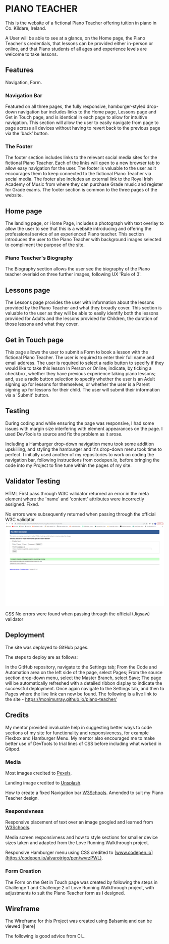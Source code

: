 # PIANO TEACHER

This is the website of a fictional Piano Teacher offering tuition in piano in Co. Kildare, Ireland.

A User will be able to see at a glance, on the Home page, the Piano Teacher's credentials, that lessons can be provided either in-person or online, and that Piano students of all ages and experience levels are welcome to take lessons.


## Features

Navigation, Form.

### Navigation Bar

Featured on all three pages, the fully responsive, hamburger-styled drop-down navigation bar includes links to the Home page, Lessons page and Get in Touch page, and is identical in each page to allow for intuitive navigation.
This section will allow the user to easily navigate from page to page across all devices without having to revert back to the previous page via the ‘back’ button.

### The Footer

The footer section includes links to the relevant social media sites for the fictional Piano Teacher. Each of the links will open to a new browser tab to allow easy navigation for the user.
The footer is valuable to the user as it encourages them to keep connected to the fictional Piano Teacher via social media.  The footer also includes an external link to the Royal Irish Academy of Music from where they can purchase Grade music and register for Grade exams. The footer section is common to the three pages of the website.

## Home page 

The landing page, or Home Page, includes a photograph with text overlay to allow the user to see that this is a website introducing and offering the professional service of an experienced Piano teacher.
This section introduces the user to the Piano Teacher with background images selected to compliment the purpose of the site.


### Piano Teacher's Biography

The Biography section allows the user see the biography of the Piano teacher overlaid on three further images, following UX 'Rule of 3'.


## Lessons page

The Lessons page provides the user with information about the lessons provided by the Piano Teacher and what they broadly cover.
This section is valuable to the user as they will be able to easily identify both the lessons provided for Adults and the lessons provided for Children, the duration of those lessons and what they cover.  

## Get in Touch page

This page allows the user to submit a Form to book a lesson with the fictional Piano Teacher.  The user is required to enter their full name and email address.  The user is required to select a radio button to specify if they would like to take this lesson In Person or Online; indicate, by ticking a checkbox, whether they have previous experience taking piano lessons; and, use a radio button selection to specify whether the user is an Adult signing up for lessons for themselves, or whether the user is a Parent signing up for lessons for their child.  The user will submit their information via a 'Submit' button.

<!-- For some/all of your features, you may choose to reference the specific project files that implement them.

In addition, you may also use this section to discuss plans for additional features to be implemented in the future:

Features Left to Implement
Another feature idea -->

## Testing

During coding and while ensuring the page was responsive, I had some issues with margin size interfering with element appearances on the page.  I used DevTools to source and fix the problem as it arose.

Including a Hamburger drop-down navigation menu took some addition upskilling, and styling the hamburger and it's drop-down menu took time to perfect.  I initially used another of my repositories to work on coding the navigation bar, following instructions from codepen.io, before bringing the code into my Project to fine tune within the pages of my site.

<!-- In this section, you need to convince the assessor that you have conducted enough testing to legitimately believe that the site works well. Essentially, in this part you will want to go over all of your project’s features and ensure that they all work as intended, with the project providing an easy and straightforward way for the users to achieve their goals.

In addition, you should mention in this section how your project looks and works on different browsers and screen sizes.

You should also mention in this section any interesting bugs or problems you discovered during your testing, even if you haven't addressed them yet.

If this section grows too long, you may want to split it off into a separate file and link to it from here. -->

## Validator Testing

HTML
First pass through W3C validator returned an error in the meta element where the 'name' and 'content' attributes were incorrectly assigned. Fixed.

No errors were subsequently returned when passing through the official W3C validator    
![W3C Validation Screenshot](/assets/images/w3c-html-validation.png)

CSS
No errors were found when passing through the official (Jigsaw) validator
<!-- Unfixed Bugs
You will need to mention unfixed bugs and why they were not fixed. This section should include shortcomings of the frameworks or technologies used. Although time can be a big variable to consider, paucity of time and difficulty understanding implementation is not a valid reason to leave bugs unfixed. -->

## Deployment

The site was deployed to GitHub pages. 

The steps to deploy are as follows:

In the GitHub repository, navigate to the Settings tab;
From the Code and Automation area on the left side of the page, select Pages;
From the source section drop-down menu, select the Master Branch, select Save;
The page will be automatically refreshed with a detailed ribbon display to indicate the successful deployment.
Once again navigate to the Settings tab, and then to Pages where the live link can now be found.
The following is a live link to the site - https://monimurray.github.io/piano-teacher/

## Credits

My mentor provided invaluable help in suggesting better ways to code sections of my site for functionality and responsiveness, for example Flexbox and Hamburger Menu.  My mentor also encouraged me to make better use of DevTools to trial lines of CSS before including what worked in Gitpod.

### Media

Most images credited to [Pexels](http://www.pexels.com).  

Landing image credited to [Unsplash](https://unsplash.com/s/photos/piano).

How to create a fixed Navigation bar [W3Schools](https://www.w3schools.com/howto/howto_css_fixed_menu.asp). Amended to suit my Piano Teacher design.

### Responsivness

Responsive placement of text over an image googled and learned from [W3Schools](https://www.w3schools.com/howto/tryit.asp?filename=tryhow_css_hero_image).

Media screen responsivness and how to style sections for smaller device sizes taken and adapted from the Love Running Walkthrough project.

Responsive Hamburger menu using CSS credited to [www.codepen.io](https://codepen.io/alvarotrigo/pen/wvrzPWL).

### Form Creation

The Form on the Get in Touch page was created by following the steps in Challenge 1 and Challenge 2 of Love Running Walkthrough project, with adjustments to suit the Piano Teacher form as I designed.

## Wireframe

The Wireframe for this Project was created using Balsamiq and can be viewed ![here]



<!-- In this section you need to reference where you got your content, media and extra help from. It is common practice to use code from other repositories and tutorials, however, it is important to be very specific about these sources to avoid plagiarism.

You can break the credits section up into Content and Media, depending on what you have included in your project.

Content
The text for the Home page was taken from Wikipedia Article A
Instructions on how to implement form validation on the Sign Up page was taken from Specific YouTube Tutorial
The icons in the footer were taken from Font Awesome
Media
The photos used on the home and sign up page are from This Open Source site
The images used for the gallery page were taken from this other open source site -->

The following is good advice from CI...

<!-- Do some extra research on good and bad coding practices, there are a handful of useful articles to read, consider reviewing the following list when getting started:

Writing Your Best Code
HTML & CSS Coding Best Practices
Google HTML/CSS Style Guide
Getting started with your Portfolio Projects can be daunting, planning your project can make it a lot easier to tackle, take small steps to reach the final outcome and enjoy the process! -->

